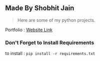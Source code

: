 ## Made By Shobhit Jain
> Here are some of my python projects.

Portfolio : <a href="https://www.shobhit.ga"> Website Link </a>

### Don't Forget to Install Requirements

to install : `pip install -r requirements.txt`
